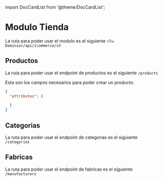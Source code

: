 import DocCardList from '@theme/DocCardList';

# Modulo Tienda

La ruta para poder usar el modulo es el siguiente `<Tu-Dominio>/api/icommerce/v3`

## Productos

La ruta para poder usar el endpoint de productos es el siguiente `/products`

Esta son los campos necesarios para poder crear un producto.


````json
{
  "attributes": {
    
  }
}
````

## Categorias

La ruta para poder usar el endpoint de categorias es el siguiente `/categories`

## Fabricas

La ruta para poder usar el endpoint de fabricas es el siguiente `/manufacturers`

<DocCardList />